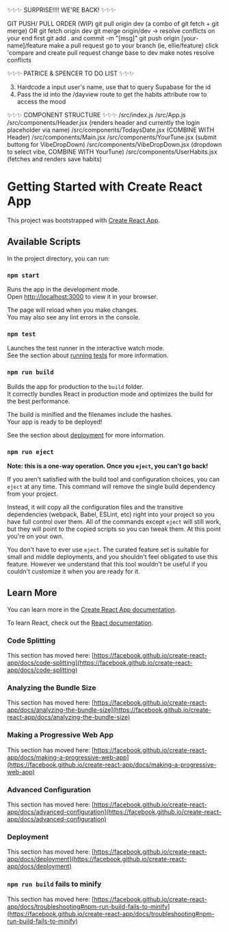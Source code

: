 ✨✨✨ SURPRISE!!!! WE'RE BACK! ✨✨✨

GIT PUSH/ PULL ORDER (WIP)
git pull origin dev (a combo of git fetch + git merge)
OR
git fetch origin dev
git merge origin/dev
-> resolve conflicts on your end first
git add . and commit -m "[msg]"
git push origin [your-name]/feature
make a pull request
go to your branch (ie, ellie/feature)
click 'compare and create pull request
change base to dev
make notes
resolve conflicts

✨✨✨ PATRICE & SPENCER TO DO LIST ✨✨✨
<!-- 1) get request for users daily habits (hardcoded info in supabase at first) -->
<!-- 2) get request to query spotify and handle the response -->
3) Hardcode a input user's name, use that to query Supabase for the id
4) Pass the id into the /dayview route to get the habits attribute row to access the mood
<!-- MVP STRETCH -->
<!-- 5) post/put/patch method to actually add habits -->

✨✨✨ COMPONENT STRUCTURE ✨✨✨
/src/index.js
  /src/App.js
    /src/components/Header.jsx (renders header and currently the login placeholder via name)
      /src/components/TodaysDate.jsx (COMBINE WITH Header)
    /src/components/Main.jsx
      /src/components/YourTune.jsx (submit buttong for VibeDropDown)
      /src/components/VibeDropDown.jsx (dropdown to select vibe, COMBINE WITH YourTune)
      /src/components/UserHabits.jsx (fetches and renders save habits)

    

# Getting Started with Create React App

This project was bootstrapped with [Create React App](https://github.com/facebook/create-react-app).

## Available Scripts

In the project directory, you can run:

### `npm start`

Runs the app in the development mode.\
Open [http://localhost:3000](http://localhost:3000) to view it in your browser.

The page will reload when you make changes.\
You may also see any lint errors in the console.

### `npm test`

Launches the test runner in the interactive watch mode.\
See the section about [running tests](https://facebook.github.io/create-react-app/docs/running-tests) for more information.

### `npm run build`

Builds the app for production to the `build` folder.\
It correctly bundles React in production mode and optimizes the build for the best performance.

The build is minified and the filenames include the hashes.\
Your app is ready to be deployed!

See the section about [deployment](https://facebook.github.io/create-react-app/docs/deployment) for more information.

### `npm run eject`

**Note: this is a one-way operation. Once you `eject`, you can't go back!**

If you aren't satisfied with the build tool and configuration choices, you can `eject` at any time. This command will remove the single build dependency from your project.

Instead, it will copy all the configuration files and the transitive dependencies (webpack, Babel, ESLint, etc) right into your project so you have full control over them. All of the commands except `eject` will still work, but they will point to the copied scripts so you can tweak them. At this point you're on your own.

You don't have to ever use `eject`. The curated feature set is suitable for small and middle deployments, and you shouldn't feel obligated to use this feature. However we understand that this tool wouldn't be useful if you couldn't customize it when you are ready for it.

## Learn More

You can learn more in the [Create React App documentation](https://facebook.github.io/create-react-app/docs/getting-started).

To learn React, check out the [React documentation](https://reactjs.org/).

### Code Splitting

This section has moved here: [https://facebook.github.io/create-react-app/docs/code-splitting](https://facebook.github.io/create-react-app/docs/code-splitting)

### Analyzing the Bundle Size

This section has moved here: [https://facebook.github.io/create-react-app/docs/analyzing-the-bundle-size](https://facebook.github.io/create-react-app/docs/analyzing-the-bundle-size)

### Making a Progressive Web App

This section has moved here: [https://facebook.github.io/create-react-app/docs/making-a-progressive-web-app](https://facebook.github.io/create-react-app/docs/making-a-progressive-web-app)

### Advanced Configuration

This section has moved here: [https://facebook.github.io/create-react-app/docs/advanced-configuration](https://facebook.github.io/create-react-app/docs/advanced-configuration)

### Deployment

This section has moved here: [https://facebook.github.io/create-react-app/docs/deployment](https://facebook.github.io/create-react-app/docs/deployment)

### `npm run build` fails to minify

This section has moved here: [https://facebook.github.io/create-react-app/docs/troubleshooting#npm-run-build-fails-to-minify](https://facebook.github.io/create-react-app/docs/troubleshooting#npm-run-build-fails-to-minify)
